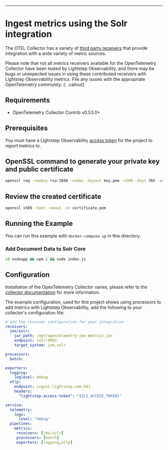 ---
# Ingest metrics using the Solr integration

The OTEL Collector has a variety of [third party receivers](https://github.com/open-telemetry/opentelemetry-collector-contrib/tree/master/receiver) that provide integration with a wide variety of metric sources.

Please note that not all metrics receivers available for the OpenTelemetry Collector have been tested by Lightstep Observability, and there may be bugs or unexpected issues in using these contributed receivers with Lightstep Observability metrics. File any issues with the appropriate OpenTelemetry community.
{: .callout}

## Requirements

* OpenTelemetry Collector Contrib v0.53.0+

## Prerequisites

You must have a Lightstep Observability [access token](/docs/create-and-manage-access-tokens) for the project to report metrics to.

## OpenSSL command to generate your private key and public certificate
```sh
openssl req -newkey rsa:2048 -nodes -keyout key.pem -x509 -days 365 -out certificate.pem
```

## Review the created certificate
```sh
openssl x509 -text -noout -in certificate.pem
```

## Running the Example

You can run this example with `docker-compose up` in this directory.

### Add Document Data to Solr Core
```sh
cd nodeapp && npm i && node index.js
```

## Configuration

Installation of the OpenTelemetry Collector varies, please refer to the [collector documentation](https://opentelemetry.io/docs/collector/) for more information.

The example configuration, used for this project shows using processors to add metrics with Lightstep Observability, add the following to your collector's configuration file:

``` yaml
# add the receiver configuration for your integration
receivers:
  jmx/solr:
    jar_path: /opt/opentelemetry-jmx-metrics.jar
    endpoint: solr:8983
    target_system: jvm,solr

processors:
  batch:

exporters:
  logging:
    loglevel: debug
  otlp:
    endpoint: ingest.lightstep.com:443
    headers: 
      "lightstep-access-token": "${LS_ACCESS_TOKEN}"

service:
  telemetry:
    logs:
      level: "debug"
  pipelines:
    metrics:
     receivers: [jmx/solr]
     processors: [batch]
     exporters: [logging,otlp]  

```
